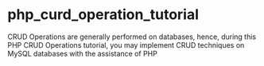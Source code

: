 # php_curd_operation_tutorial
CRUD Operations are generally performed on databases, hence, during this PHP CRUD Operations tutorial, you may implement CRUD techniques on MySQL databases with the assistance of PHP
